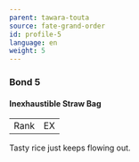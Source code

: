```yaml
---
parent: tawara-touta
source: fate-grand-order
id: profile-5
language: en
weight: 5
---
```


### Bond 5

#### Inexhaustible Straw Bag

<table>
  <tr><td>Rank</td><td>EX</td></tr>
</table>

Tasty rice just keeps flowing out.
